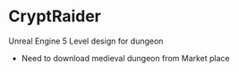 # CryptRaider
Unreal Engine 5 Level design for dungeon

- Need to download medieval dungeon from Market place
